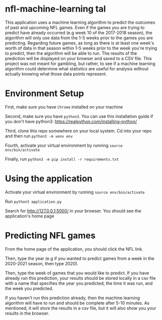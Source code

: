 # nfl-machine-learning tal
This application uses a machine learning algorithm to predict the outcomes of past and upcoming NFL games. Even if the games you are trying to predict have already occurred (e.g week 10 of the 2017-2018 season), the algorithm will only use data from the 1-5 weeks prior to the games you are predicting. Regarding future games, as long as there is at least one week's worth of data in that season within 1-5 weeks prior to the week you're trying to predict, then the algorithm will be able to run. The results of the prediction will be displayed on your browser and saved to a CSV file. This project was not meant for gambling, but rather, to see if a machine learning algorithm could determine what statistics are useful for analysis without actually knowing what those data points represent. 

# Environment Setup
First, make sure you have `Chrome` installed on your machine

Second, make sure you have `python3`. You can use this installation guide if you don't have python3: https://realpython.com/installing-python/

Third, clone this repo somewhere on your local system. Cd into your repo and then
run `python3 -m venv env`

Fourth, activate your virtual environment by running `source env/bin/activate`

Finally, run `python3 -m pip install -r requirements.txt`

# Using the application
Activate your virtual environment by running `source env/bin/activate`

Run `python3 application.py`

Search for http://127.0.0.1:5000/ in your browser. You should see the application's home page

# Predicting NFL games
From the home page of the application, you should click the NFL link.

Then, type the year (e.g if you wanted to predict games from a week in the 2020-2021
season, then type 2020).

Then, type the week of games that you would like to predict. If you have already run this
prediction, your results should be stored locally in a csv file with a name that specifies the
year you predicted, the time it was run, and the week you predicted.

If you haven't run this prediction already, then the machine
learning algorithm will have to run and should be complete after 5-10 minutes. As
mentioned, it will store the results in a csv file, but it will also show you
your results in the browser.
